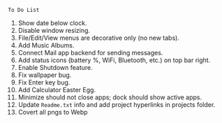 `To Do List`

1. Show date below clock.
2. Disable window resizing.
3. File/Edit/View menus are decorative only (no new tabs).
4. Add Music Albums.
5. Connect Mail app backend for sending messages.
6. Add status icons (battery %, WiFi, Bluetooth, etc.) on top bar right.
7. Enable Shutdown feature.
8. Fix wallpaper bug.
9. Fix Enter key bug.
10. Add Calculator Easter Egg.
11. Minimize should not close apps; dock should show active apps.
12. Update `Readme.txt` info and add project hyperlinks in projects folder.
13. Covert all pngs to Webp
